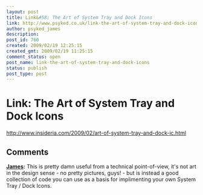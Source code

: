 ```yaml
---
layout: post
title: Link&#58; The Art of System Tray and Dock Icons
link: http://www.psyked.co.uk/link-the-art-of-system-tray-and-dock-icons/
author: psyked_james
description: 
post_id: 760
created: 2009/02/19 12:25:15
created_gmt: 2009/02/19 11:25:15
comment_status: open
post_name: link-the-art-of-system-tray-and-dock-icons
status: publish
post_type: post
---
```


# Link: The Art of System Tray and Dock Icons

<http://www.insideria.com/2009/02/art-of-system-tray-and-dock-ic.html>

## Comments

**[James](#556 "2009-02-19 16:10:53"):** This is pretty damn useful from a technical point-of-view, it's not art in the design sense - no pretty pictures, guys! - but is instead a good collection of code you can use as a basis for implimenting your own System Tray / Dock Icons.

